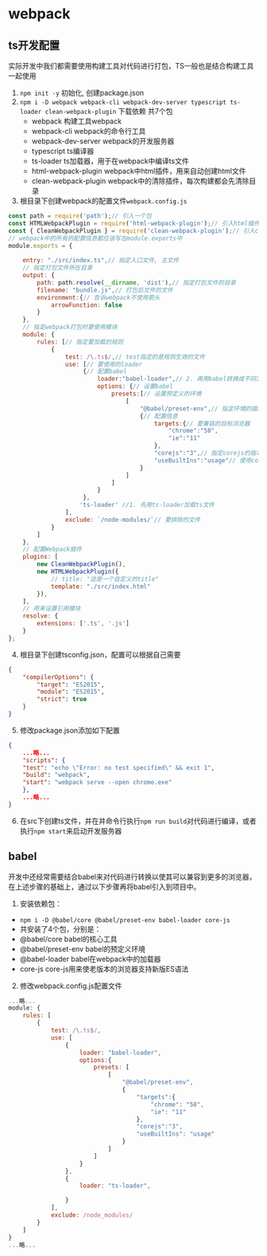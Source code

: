 # webpack

## ts开发配置
实际开发中我们都需要使用构建工具对代码进行打包，TS一般也是结合构建工具一起使用

1. `npm init -y` 初始化, 创建package.json
2. `npm i -D webpack webpack-cli webpack-dev-server typescript ts-loader clean-webpack-plugin` 下载依赖 共7个包
    - webpack 构建工具webpack
    - webpack-cli webpack的命令行工具
    - webpack-dev-server webpack的开发服务器
    - typescript ts编译器
    - ts-loader ts加载器，用于在webpack中编译ts文件
    - html-webpack-plugin webpack中html插件，用来自动创建html文件
    - clean-webpack-plugin webpack中的清除插件，每次构建都会先清除目录
3. 根目录下创建webpack的配置文件`webpack.config.js`
```javascript
const path = require('path');// 引入一个包
const HTMLWebpackPlugin = require('html-webpack-plugin');// 引入html插件
const { CleanWebpackPlugin } = require('clean-webpack-plugin');// 引入clean插件
// webpack中的所有的配置信息都应该写在module.exports中
module.exports = {
    
    entry: "./src/index.ts",// 指定入口文件, 主文件
    // 指定打包文件所在目录
    output: {
        path: path.resolve(__dirname, 'dist'),// 指定打包文件的目录
        filename: "bundle.js",// 打包后文件的文件
        environment:{// 告诉webpack不使用箭头
            arrowFunction: false
        }
    },
    // 指定webpack打包时要使用模块
    module: {
        rules: [// 指定要加载的规则
            {
                test: /\.ts$/,// test指定的是规则生效的文件
                use: [// 要使用的loader
                     {// 配置babel
                         loader:"babel-loader",// 2. 再用babel转换成不同浏览器兼容的形式
                         options: {// 设置babel
                             presets:[// 设置预定义的环境
                                 [
                                     "@babel/preset-env",// 指定环境的插件
                                     {// 配置信息
                                         targets:{// 要兼容的目标浏览器
                                             "chrome":"58",
                                             "ie":"11"
                                         },
                                         "corejs":"3",// 指定corejs的版本
                                         "useBuiltIns":"usage"// 使用corejs的方式 "usage" 表示按需加载
                                     }
                                 ]
                             ]
                         }
                     },
                    'ts-loader' //1. 先用ts-loader加载ts文件
                ],
                exclude: `/node-modules/`// 要排除的文件
            }
        ]
    },
    // 配置Webpack插件
    plugins: [
        new CleanWebpackPlugin(),
        new HTMLWebpackPlugin({
            // title: "这是一个自定义的title"
            template: "./src/index.html"
        }),
    ],
    // 用来设置引用模块
    resolve: {
        extensions: ['.ts', '.js']
    }
};
```

4. 根目录下创建tsconfig.json，配置可以根据自己需要

```json
{
    "compilerOptions": {
        "target": "ES2015",
        "module": "ES2015",
        "strict": true
    }
}
```
5. 修改package.json添加如下配置

```json
{
    ...略...
    "scripts": {
    "test": "echo \"Error: no test specified\" && exit 1",
    "build": "webpack",
    "start": "webpack serve --open chrome.exe"
    },
    ...略...
}
```

6. 在src下创建ts文件，并在并命令行执行```npm run build```对代码进行编译，或者执行```npm start```来启动开发服务器


## babel




开发中还经常需要结合babel来对代码进行转换以使其可以兼容到更多的浏览器，在上述步骤的基础上，通过以下步骤再将babel引入到项目中。

1. 安装依赖包：
- ```npm i -D @babel/core @babel/preset-env babel-loader core-js```
- 共安装了4个包，分别是：
- @babel/core babel的核心工具 
- @babel/preset-env babel的预定义环境
- @babel-loader babel在webpack中的加载器
- core-js core-js用来使老版本的浏览器支持新版ES语法

2. 修改webpack.config.js配置文件
```javascript
...略...
module: {
    rules: [
        {
            test: /\.ts$/,
            use: [
                {
                    loader: "babel-loader",
                    options:{
                        presets: [
                            [
                                "@babel/preset-env",
                                {
                                    "targets":{
                                        "chrome": "58",
                                        "ie": "11"
                                    },
                                    "corejs":"3",
                                    "useBuiltIns": "usage"
                                }
                            ]
                        ]
                    }
                },
                {
                    loader: "ts-loader",

                }
            ],
            exclude: /node_modules/
        }
    ]
}
...略...
```
